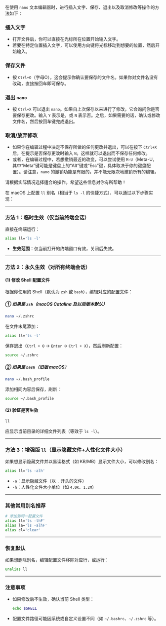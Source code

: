 在使用 `nano` 文本编辑器时，进行插入文字、保存、退出以及取消修改等操作的方法如下：

### 插入文字
- 打开文件后，你可以直接在光标所在位置开始输入文字。
- 若要在特定位置插入文字，可以使用方向键将光标移动到想要的位置，然后开始输入。

### 保存文件
- 按 `Ctrl+O`（字母O），这会提示你确认要保存的文件名。如果你对文件名没有改动，直接按回车即可保存。
  
### 退出 `nano`
- 按 `Ctrl+X` 可以退出 `nano`。如果自上次保存以来进行了修改，它会询问你是否要保存更改。输入 `Y` 表示是，或 `N` 表示否。之后，如果需要的话，确认或修改文件名，然后按回车键完成退出。

### 取消/放弃修改
- 如果你在编辑过程中决定不保存所做的任何更改并退出，可以在按下 `Ctrl+X` 后，在提示是否保存更改时输入 `N`。这样就可以退出而不保存任何修改。
- 或者，在编辑过程中，若想撤销最近的改变，可以尝试使用 `M-U`（Meta-U，其中“Meta”键可能是键盘上的“Alt”键或“Esc”键，具体取决于你的键盘配置）。请注意，`nano` 的撤销功能是有限的，并不能无限次地撤销所有的编辑。

请根据实际情况选择适合的操作。希望这些信息对你有所帮助！




在 macOS 上配置 `ll` 别名（相当于 `ls -l` 的快捷方式），可以通过以下步骤实现：

---

### **方法 1：临时生效（仅当前终端会话）**
直接在终端运行：
```bash
alias ll='ls -l'
```
- **生效范围**：仅当前打开的终端窗口有效，关闭后失效。

---

### **方法 2：永久生效（对所有终端会话）**
#### **(1) 修改 Shell 配置文件**
根据你使用的 Shell（默认为 `zsh` 或 `bash`），编辑对应的配置文件：

##### **① 如果是 `zsh`（macOS Catalina 及以后版本默认）**
```bash
nano ~/.zshrc
```
在文件末尾添加：
```bash
alias ll='ls -l'
```
保存退出（`Ctrl + O` → `Enter` → `Ctrl + X`），然后刷新配置：
```bash
source ~/.zshrc
```

##### **② 如果是 `bash`（旧版 macOS）**
```bash
nano ~/.bash_profile
```
添加相同内容后保存，刷新：
```bash
source ~/.bash_profile
```

#### **(2) 验证是否生效**
```bash
ll
```
应显示当前目录的详细文件列表（等效于 `ls -l`）。

---

### **方法 3：增强版 `ll`（显示隐藏文件+人性化文件大小）**
如果想显示隐藏文件并以易读格式（如 KB/MB）显示文件大小，可以修改别名：
```bash
alias ll='ls -alh'
```
- `-a`：显示隐藏文件（以 `.` 开头的文件）  
- `-h`：人性化文件大小单位（如 `4.0K`、`1.2M`）  

---

### **其他常用别名推荐**
```bash
# 添加到同一配置文件
alias ll='ls -lhF'
alias la='ls -alhF'
alias cl='clear'
```

---

### **恢复默认**
如果想删除别名，编辑配置文件移除对应行，或运行：
```bash
unalias ll
```

---

### **注意事项**
- 如果修改后不生效，确认当前 Shell 类型：
  ```bash
  echo $SHELL
  ```
- 配置文件路径可能因系统或自定义设置不同（如 `~/.bashrc`、`~/.zshrc` 等）。